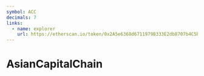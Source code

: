```yaml
---
symbol: ACC
decimals: 7
links:
  - name: explorer
    url: https://etherscan.io/token/0x2A5e6368d6711979B333E2db8707b4C5b1AaF7C2
---
```


# AsianCapitalChain
